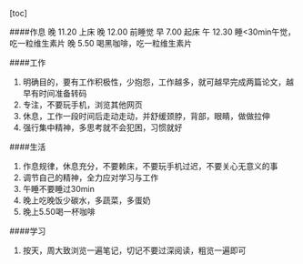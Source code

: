 [toc]

####作息
晚 11.20    上床
晚 12.00    前睡觉
早 7.00     起床
午 12.30    睡<30min午觉，吃一粒维生素片
晚 5.50     喝黑咖啡，吃一粒维生素片

####工作
1. 明确目的，要有工作积极性，少抱怨，工作越多，就可越早完成两篇论文，越早有时间准备转码
2. 专注，不要玩手机，浏览其他网页
3. 休息，工作一段时间后走动走动，并舒缓颈脖，背部，眼睛，做做拉伸
4. 强行集中精神，多思考就不会犯困，习惯就好


####生活
1. 作息规律，休息充分，不要赖床，不要玩手机过迟，不要关心无意义的事
2. 调节自己的精神，全力应对学习与工作
3. 午睡不要睡过30min
4. 晚上吃晚饭少碳水，多蔬菜，多蛋奶
5. 晚上5.50喝一杯咖啡
   
####学习
1. 按天，周大致浏览一遍笔记，切记不要过深阅读，粗览一遍即可